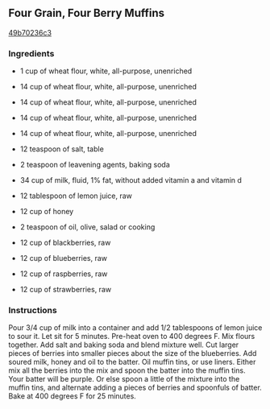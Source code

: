 ## Four Grain, Four Berry Muffins

[49b70236c3](http://www.food.com/recipe/four-grain-four-berry-muffins-227965)

### Ingredients

 - 1 cup of wheat flour, white, all-purpose, unenriched

 - 14 cup of wheat flour, white, all-purpose, unenriched

 - 14 cup of wheat flour, white, all-purpose, unenriched

 - 14 cup of wheat flour, white, all-purpose, unenriched

 - 14 cup of wheat flour, white, all-purpose, unenriched

 - 12 teaspoon of salt, table

 - 2 teaspoon of leavening agents, baking soda

 - 34 cup of milk, fluid, 1% fat, without added vitamin a and vitamin d

 - 12 tablespoon of lemon juice, raw

 - 12 cup of honey

 - 2 teaspoon of oil, olive, salad or cooking

 - 12 cup of blackberries, raw

 - 12 cup of blueberries, raw

 - 12 cup of raspberries, raw

 - 12 cup of strawberries, raw

### Instructions

Pour 3/4 cup of milk into a container and add 1/2 tablespoons of lemon juice to sour it. Let sit for 5 minutes. Pre-heat oven to 400 degrees F. Mix flours together. Add salt and baking soda and blend mixture well. Cut larger pieces of berries into smaller pieces about the size of the blueberries. Add soured milk, honey and oil to the batter. Oil muffin tins, or use liners. Either mix all the berries into the mix and spoon the batter into the muffin tins. Your batter will be purple. Or else spoon a little of the mixture into the muffin tins, and alternate adding a pieces of berries and spoonfuls of batter. Bake at 400 degrees F for 25 minutes.